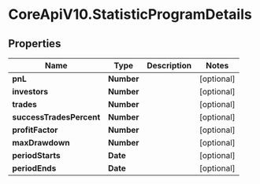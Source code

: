 # CoreApiV10.StatisticProgramDetails

## Properties
Name | Type | Description | Notes
------------ | ------------- | ------------- | -------------
**pnL** | **Number** |  | [optional] 
**investors** | **Number** |  | [optional] 
**trades** | **Number** |  | [optional] 
**successTradesPercent** | **Number** |  | [optional] 
**profitFactor** | **Number** |  | [optional] 
**maxDrawdown** | **Number** |  | [optional] 
**periodStarts** | **Date** |  | [optional] 
**periodEnds** | **Date** |  | [optional] 


